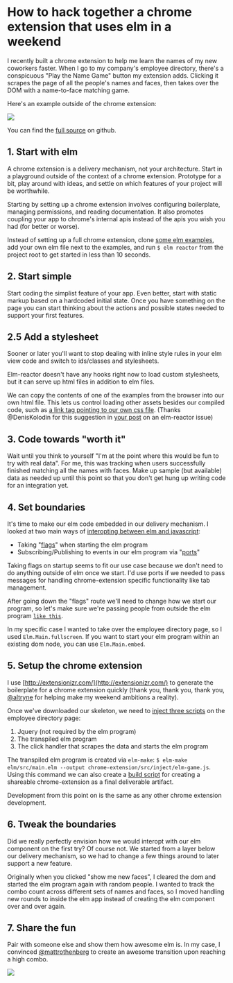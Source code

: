 # How to hack together a chrome extension that uses elm in a weekend

I recently built a chrome extension to help me learn the names of my new coworkers faster. When I go to my company's employee directory, there's a conspicuous "Play the Name Game" button my extension adds. Clicking it scrapes the page of all the people's names and faces, then takes over the DOM with a name-to-face matching game. 

Here's an example outside of the chrome extension:

![](http://i.imgur.com/FE8Y3TW.gif)

You can find the [full source](https://github.com/markymarkmcdonald/name-face-game) on github.

## 1. Start with elm

A chrome extension is a delivery mechanism, not your architecture. Start in a playground outside of the context of a chrome extension. Prototype for a bit, play around with ideas, and settle on which features of your project will be worthwhile. 

Starting by setting up a chrome extension involves configuring boilerplate, managing permissions, and reading documentation. It also promotes coupling your app to chrome's internal apis instead of the apis you wish you had (for better or worse).

Instead of setting up a full chrome extension, clone [some elm examples](https://github.com/evancz/elm-architecture-tutorial), add your own elm file next to the examples, and run `$ elm reactor` from the project root to get started in less than 10 seconds.

## 2. Start simple

Start coding the simplist feature of your app. Even better, start with static markup based on a hardcoded initial state. Once you have something on the page you can start thinking about the actions and possible states needed to support your first features.

## 2.5 Add a stylesheet
Sooner or later you'll want to stop dealing with inline style rules in your elm view code and switch to ids/classes and stylesheets.

Elm-reactor doesn't have any hooks right now to load custom stylesheets, but it can serve up html files in addition to elm files.

We can copy the contents of one of the examples from the browser into our own html file. This lets us control loading other assets besides our compiled code, such as [a link tag pointing to our own css file](https://github.com/MarkyMarkMcDonald/name-face-game/blob/1e39899a6f1d0086a228723b113acb467a48bb84/examples/name-face-game.html#L6). (Thanks @DenisKolodin for this suggestion in [your post](https://github.com/elm-lang/elm-reactor/issues/138#issuecomment-240940888) on an elm-reactor issue)

## 3. Code towards "worth it"

Wait until you think to yourself "I'm at the point where this would be fun to try with real data". For me, this was tracking when users successfully finished matching all the names with faces. Make up sample (but available) data as needed up until this point so that you don't get hung up writing code for an integration yet.

## 4. Set boundaries

It's time to make our elm code embedded in our delivery mechanism. I looked at two main ways of [interopting between elm and javascript](https://guide.elm-lang.org/interop/javascript.html):

- Taking "[flags](https://guide.elm-lang.org/interop/javascript.html#flags)" when starting the elm program
- Subscribing/Publishing to events in our elm program via "[ports](https://guide.elm-lang.org/interop/javascript.html#ports)"

Taking flags on startup seems to fit our use case because we don't need to do anything outside of elm once we start. I'd use ports if we needed to pass messages for handling chrome-extension specific functionality like tab management.

After going down the "flags" route we'll need to change how we start our program, so let's make sure we're passing people from outside the elm program [`like this`](https://github.com/MarkyMarkMcDonald/name-face-game/blob/1e39899a6f1d0086a228723b113acb467a48bb84/examples/name-face-game.html#L25).

In my specific case I wanted to take over the employee directory page, so I used `Elm.Main.fullscreen`. If you want to start your elm program within an existing dom node, you can use `Elm.Main.embed`.

## 5. Setup the chrome extension

I use [http://extensionizr.com/](http://extensionizr.com/) to generate the boilerplate for a chrome extension quickly (thank you, thank you, thank you, [@altryne](https://twitter.com/altryne) for helping make my weekend ambitions a reality).

Once we've downloaded our skeleton, we need to [inject three scripts](https://github.com/MarkyMarkMcDonald/name-face-game/blob/96d9a26/chrome-extension/manifest.json#L16) on the employee directory page:

1. Jquery (not required by the elm program)
2. The transpiled elm program
3. The click handler that scrapes the data and starts the elm program

The transpiled elm program is created via `elm-make`: `$ elm-make elm/src/main.elm --output chrome-extension/src/inject/elm-game.js`. Using this command we can also create a [build script](https://github.com/MarkyMarkMcDonald/name-face-game/blob/96d9a26a0555e18a4a16d0b43b7db64bca307c2c/scripts/build) for creating a shareable chrome-extension as a final deliverable artifact.

Development from this point on is the same as any other chrome extension development.

## 6. Tweak the boundaries

Did we really perfectly envision how we would interopt with our elm component on the first try? Of course not. We started from a layer below our delivery mechanism, so we had to change a few things around to later support a new feature.

Originally when you clicked "show me new faces", I cleared the dom and started the elm program again with random people. I wanted to track the combo count across different sets of names and faces, so I moved handling new rounds to inside the elm app instead of creating the elm component over and over again.

## 7. Share the fun

Pair with someone else and show them how awesome elm is. In my case, I convinced [@mattrothenberg](https://twitter.com/mattrothenberg) to create an awesome transition upon reaching a high combo.

![](http://i.imgur.com/aHGBEx4.gif)